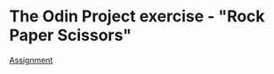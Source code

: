 # The Odin Project exercise - "Rock Paper Scissors"
[Assignment](https://www.theodinproject.com/paths/foundations/courses/foundations/lessons/rock-paper-scissors)